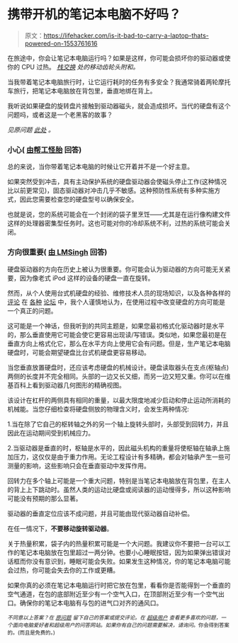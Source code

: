 # 携带开机的笔记本电脑不好吗？

> 原文：<https://lifehacker.com/is-it-bad-to-carry-a-laptop-thats-powered-on-1553761616>

在旅途中，你会让笔记本电脑运行吗？如果是这样，你可能会损坏你的驱动器或使你的 CPU 过热。 [*栈交换*](http://superuser.com/?utm_source=lifehacker&utm_medium=syndication&utm_campaign=crowdhacker&utm_content=superuser-111) *处的移动齿轮头附和。*



当我带着笔记本电脑旅行时，让它运行耗时的任务有多安全？我通常骑着两轮摩托车旅行，把笔记本电脑放在背包里，垂直地绑在背上。

我听说如果硬盘的旋转盘片接触到驱动器磁头，就会造成损坏。当代的硬盘有这个问题吗，或者这是一个老黑客的故事？

*见原问题* [*此处*](http://superuser.com/q/701976/2954?utm_source=lifehacker&utm_medium=syndication&utm_campaign=crowdhacker&utm_content=superuser-111) *。*

### 小心( [由帮工怪胎](http://superuser.com/a/701993/10165?utm_source=lifehacker&utm_medium=syndication&utm_campaign=crowdhacker&utm_content=superuser-111) 回答)

总的来说，当你带着笔记本电脑的时候让它开着并不是一个好主意。

如果突然受到冲击，具有主动保护系统的硬盘驱动器会使磁头停止工作(这种情况比以前更常见)，固态驱动器对冲击几乎不敏感。这种预防性系统有多种实施方式，因此您需要检查您的硬盘型号以确保安全。

也就是说，您的系统可能会在一个封闭的袋子里烹饪——尤其是在运行像构建文件这样的处理器密集型任务时。这也可能对你的冷却系统不利，过热的系统可能会关闭。

### 方向很重要( [由 LMSingh](http://superuser.com/a/702223/90963?utm_source=lifehacker&utm_medium=syndication&utm_campaign=crowdhacker&utm_content=superuser-111) 回答)

硬盘驱动器的方向在历史上被认为很重要。你可能会认为驱动器的方向可能无关紧要，因为像老式 iPod 这样的设备的硬盘一直在旋转。

然而，从个人使用台式机硬盘的经验、维修技术人员的现场知识，以及各种各样的[评论](http://serverfault.com/a/14245) 在 [各种](http://hardforum.com/showthread.php?t=1512482) [论坛](http://hardforum.com/showpost.php?s=8249ef649e3616f32823f34b635aeeac&p=1035610869&postcount=2) 中，我个人谨慎地认为，在使用过程中改变硬盘的方向可能是一个真正的问题。

这可能是一个神话，但我听到的共同主题是，如果您最初格式化驱动器时是水平的，那么垂直使用它可能会使它更容易出现读/写错误。类似地，如果您最初是在垂直方向上格式化它，那么在水平方向上使用它会有问题。但是，生产笔记本电脑硬盘时，可能会期望硬盘比台式机硬盘更容易移动。

当您垂直放置硬盘时，还应该考虑硬盘的机械设计。硬盘读取器头在支点(枢轴点)两侧的长度并不完全相同。头部的一边又长又细，而另一边又短又重。你可以在维基百科上看到驱动器几何图形的精确视图。

该设计在杠杆的两侧具有相同的重量，以最大限度地减少启动和停止运动所消耗的机械能。当您仔细检查将硬盘侧放的物理含义时，会发生两种情况:

1.当在除了它自己的枢转轴之外的另一个轴上旋转头部时，头部受到回转力，并且因此在运动期间受到机械应力。

2.当驱动器是垂直的时，枢轴是水平的，因此磁头机构的重量将使枢轴在轴承上施加压力，这仅仅是由于重力作用。无论工程设计有多精确，都会对轴承产生一些可测量的影响，这些影响只会在垂直驱动中发挥作用。

回转力在多个轴上可能是一个重大问题，特别是当笔记本电脑放在背包里，在主人的背上上下跳动时。虽然人类的运动比硬盘或阅读器的运动慢得多，所以这种影响可能没有预期的那么显著。

驱动器的垂直定位应该不成问题，并且可能由现代驱动器自动补偿。

在任一情况下，**不要移动旋转驱动器**。

关于热量积累，袋子内的热量积累可能是一个大问题。我建议你不要把一台可以工作的笔记本电脑放在包里超过一两分钟。也要小心睡眠按钮，因为如果弹出错误对话框而你没有意识到，睡眠可能会失败。如果发生这种情况，你的笔记本电脑可能会过热，你可能会失去你的工作或更糟。

如果你真的必须在笔记本电脑运行时把它放在包里，看看你是否能得到一个垂直的空气通道，在包的底部附近至少有一个空气入口，在顶部附近至少有一个空气出口。确保你的笔记本电脑有与包的进气口对齐的通风口。

<small>*不同意以上答案？在*</small> [<small>*原问题*</small>](http://superuser.com/q/701976/2954?utm_source=lifehacker&utm_medium=syndication&utm_campaign=crowdhacker&utm_content=superuser-111) <small>*留下自己的答案或提交评论。在*</small> [<small>*超级用户*</small>](http://superuser.com/?utm_source=lifehacker&utm_medium=syndication&utm_campaign=crowdhacker&utm_content=superuser-111) <small>*查看更多喜欢的问题，一个面向电脑爱好者和超级用户的问答网站。如果你有自己的问题需要解决，请询问*</small>[<small></small>](http://superuser.com/questions/ask?utm_source=lifehacker&utm_medium=syndication&utm_campaign=crowdhacker&utm_content=superuser-111109)*<small>*。你会得到答案的。(而且是免费的。)*</small>*
